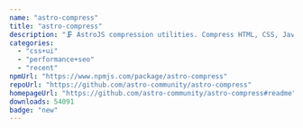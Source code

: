 ```yaml
---
name: "astro-compress"
title: "astro-compress"
description: "🗜️ AstroJS compression utilities. Compress HTML, CSS, JavaScript and more!"
categories:
  - "css+ui"
  - "performance+seo"
  - "recent"
npmUrl: "https://www.npmjs.com/package/astro-compress"
repoUrl: "https://github.com/astro-community/astro-compress"
homepageUrl: "https://github.com/astro-community/astro-compress#readme"
downloads: 54091
badge: "new"
---
```

